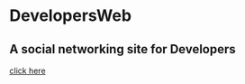 # DevelopersWeb

## A social networking site for Developers

<a href="https://shielded-island-66718.herokuapp.com/" >click here</a>

